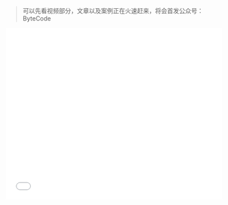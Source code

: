 > 可以先看视频部分，文章以及案例正在火速赶来，将会首发公众号：ByteCode

<iframe src="//player.bilibili.com/player.html?aid=330039099&bvid=BV1JA411E75M&cid=248942907&page=1" scrolling="no" border="0" frameborder="no" framespacing="0" allowfullscreen="true" width=100% height=400px' />

